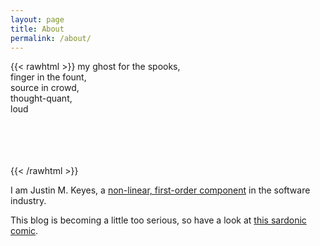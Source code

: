 ```yaml
---
layout: page
title: About
permalink: /about/
---
```


{{< rawhtml >}}
my ghost for the spooks,<br>
finger in the fount,<br>
source in crowd,<br>
thought-quant,<br>
loud<br>

<br>
<br>
<br>
<br>
{{< /rawhtml >}}

I am Justin M. Keyes, a [non-linear, first-order component](http://alistair.cockburn.us/Characterizing+people+as+non-linear%2c+first-order+components+in+software+development) in the software industry.

This blog is becoming a little too serious, so have a look at [this sardonic comic](http://xkcd.com/904/).
